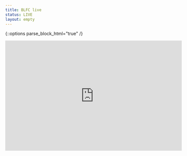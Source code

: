 ```yaml
---
title: BLFC live
status: LIVE
layout: empty
---
```

{::options parse_block_html="true" /}

<iframe class=aligncenter width="560" height="349" src="https://www.youtube.com/embed/live_stream?channel=BiggestlittlefurconOrg" frameborder="0" allowfullscreen></iframe>
